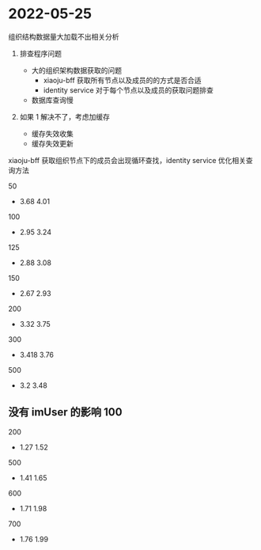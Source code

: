 # 2022-05-25

组织结构数据量大加载不出相关分析

1. 排查程序问题
    - 大的组织架构数据获取的问题
        - xiaoju-bff 获取所有节点以及成员的的方式是否合适
        - identity service 对于每个节点以及成员的获取问题排查
    - 数据库查询慢

2. 如果 1 解决不了，考虑加缓存
    - 缓存失效收集
    - 缓存失效更新

xiaoju-bff 获取组织节点下的成员会出现循环查找，identity service 优化相关查询方法

50
- 3.68 4.01

100
- 2.95 3.24

125
- 2.88 3.08

150
- 2.67 2.93

200
- 3.32 3.75

300
- 3.418 3.76

500
- 3.2 3.48

没有 imUser 的影响
100
- 

200
- 1.27 1.52

500
- 1.41 1.65

600
- 1.71 1.98

700
- 1.76 1.99

